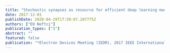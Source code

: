 ```yaml
---
title: "Stochastic synapses as resource for efficient deep learning machines"
date: 2017-12-01
publishDate: 2020-04-29T17:50:07.287775Z
authors: ["EO Neftci"]
publication_types: ["1"]
abstract: ""
featured: false
publication: "*Electron Devices Meeting (IEDM), 2017 IEEE International*"
---
```


